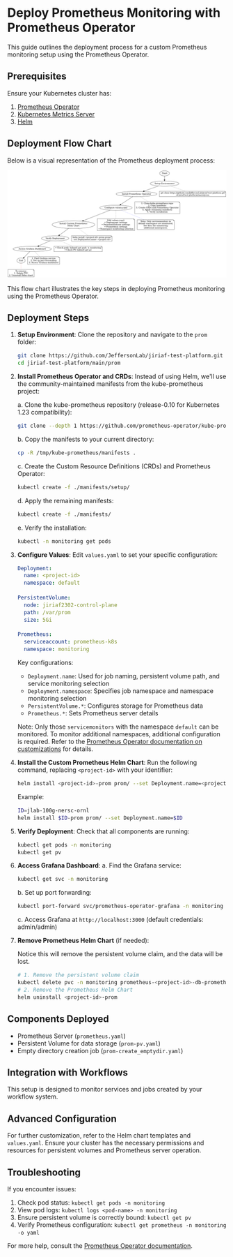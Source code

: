 # Deploy Prometheus Monitoring with Prometheus Operator

This guide outlines the deployment process for a custom Prometheus monitoring setup using the Prometheus Operator.

## Prerequisites

Ensure your Kubernetes cluster has:

1. [Prometheus Operator](hhttps://github.com/prometheus-operator/kube-prometheus)
2. [Kubernetes Metrics Server](https://github.com/kubernetes-sigs/metrics-server#installation)
3. [Helm](https://helm.sh/docs/intro/install/)


## Deployment Flow Chart

Below is a visual representation of the Prometheus deployment process:

![Prometheus Deployment Flow Chart](../../image/prometheus_deployment_flow_chart.png)

This flow chart illustrates the key steps in deploying Prometheus monitoring using the Prometheus Operator.


## Deployment Steps

1. **Setup Environment**:
   Clone the repository and navigate to the `prom` folder:
   ```bash
   git clone https://github.com/JeffersonLab/jiriaf-test-platform.git
   cd jiriaf-test-platform/main/prom
   ```

2. **Install Prometheus Operator and CRDs**:
   Instead of using Helm, we'll use the community-maintained manifests from the kube-prometheus project:

   a. Clone the kube-prometheus repository (release-0.10 for Kubernetes 1.23 compatibility):
      ```bash
      git clone --depth 1 https://github.com/prometheus-operator/kube-prometheus.git /tmp/kube-prometheus
      ```

   b. Copy the manifests to your current directory:
      ```bash
      cp -R /tmp/kube-prometheus/manifests .
      ```

   c. Create the Custom Resource Definitions (CRDs) and Prometheus Operator:
      ```bash
      kubectl create -f ./manifests/setup/
      ```

   d. Apply the remaining manifests:
      ```bash
      kubectl create -f ./manifests/
      ```

   e. Verify the installation:
      ```bash
      kubectl -n monitoring get pods
      ```
   
2. **Configure Values**: 
   Edit `values.yaml` to set your specific configuration:

   ```yaml
   Deployment:
     name: <project-id>
     namespace: default
   
   PersistentVolume:
     node: jiriaf2302-control-plane
     path: /var/prom
     size: 5Gi
   
   Prometheus:
     serviceaccount: prometheus-k8s
     namespace: monitoring
   ```

   Key configurations:
   - `Deployment.name`: Used for job naming, persistent volume path, and service monitoring selection
   - `Deployment.namespace`: Specifies job namespace and namespace monitoring selection
   - `PersistentVolume.*`: Configures storage for Prometheus data
   - `Prometheus.*`: Sets Prometheus server details

   Note: Only those `servicemonitors` with the namespace `default` can be monitored. To monitor additional namespaces, additional configuration is required. Refer to the [Prometheus Operator documentation on customizations](https://github.com/prometheus-operator/kube-prometheus/blob/main/docs/customizations/monitoring-additional-namespaces.md) for details.

3. **Install the Custom Prometheus Helm Chart**:
   Run the following command, replacing `<project-id>` with your identifier:

   ```bash
   helm install <project-id>-prom prom/ --set Deployment.name=<project-id>
   ```

   Example:
   ```bash
   ID=jlab-100g-nersc-ornl
   helm install $ID-prom prom/ --set Deployment.name=$ID
   ```

4. **Verify Deployment**:
   Check that all components are running:
   ```bash
   kubectl get pods -n monitoring
   kubectl get pv
   ```

5. **Access Grafana Dashboard**:
   a. Find the Grafana service:
      ```bash
      kubectl get svc -n monitoring
      ```
   b. Set up port forwarding:
      ```bash
      kubectl port-forward svc/prometheus-operator-grafana -n monitoring 3000:80
      ```
   c. Access Grafana at `http://localhost:3000` (default credentials: admin/admin)

6. **Remove Prometheus Helm Chart** (if needed):
   
   Notice this will remove the persistent volume claim, and the data will be lost.
   ```bash
   # 1. Remove the persistent volume claim
   kubectl delete pvc -n monitoring prometheus-<project-id>-db-prometheus-<project-id>-0
   # 2. Remove the Prometheus Helm Chart
   helm uninstall <project-id>-prom
   ```

## Components Deployed

- Prometheus Server (`prometheus.yaml`)
- Persistent Volume for data storage (`prom-pv.yaml`)
- Empty directory creation job (`prom-create_emptydir.yaml`)

## Integration with Workflows

This setup is designed to monitor services and jobs created by your workflow system.

## Advanced Configuration

For further customization, refer to the Helm chart templates and `values.yaml`. Ensure your cluster has the necessary permissions and resources for persistent volumes and Prometheus server operation.

## Troubleshooting

If you encounter issues:
1. Check pod status: `kubectl get pods -n monitoring`
2. View pod logs: `kubectl logs <pod-name> -n monitoring`
3. Ensure persistent volume is correctly bound: `kubectl get pv`
4. Verify Prometheus configuration: `kubectl get prometheus -n monitoring -o yaml`

For more help, consult the [Prometheus Operator documentation](https://github.com/prometheus-operator/prometheus-operator/tree/main/Documentation).